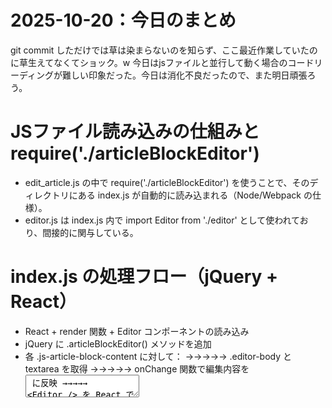 # 2025-10-20：今日のまとめ
git commit しただけでは草は染まらないのを知らず、ここ最近作業していたのに草生えてなくてショック。w
今日はjsファイルと並行して動く場合のコードリーディングが難しい印象だった。今日は消化不良だったので、また明日頑張ろう。

# JSファイル読み込みの仕組みと require('./articleBlockEditor')
- edit_article.js の中で require('./articleBlockEditor') を使うことで、そのディレクトリにある index.js が自動的に読み込まれる（Node/Webpack の仕様）。
- editor.js は index.js 内で import Editor from './editor' として使われており、間接的に関与している。

# index.js の処理フロー（jQuery + React）
- React + render 関数 + Editor コンポーネントの読み込み
- jQuery に .articleBlockEditor() メソッドを追加
- 各 .js-article-block-content に対して：
→→→→→ .editor-body と textarea を取得
→→→→→ onChange 関数で編集内容を <textarea> に反映
→→→→→ <Editor /> を React で描画（editor.js に定義）

# 関連する画面要素の理解
	•	“ブロックを追加する” ボタンは views/admin/articles/article_blocks/_insert_block.html.slim にある。
	•	表示は edit.html.slim から始まり、content_for 'scripts' によって JS が読み込まれ、React エディタが描画される仕組み。